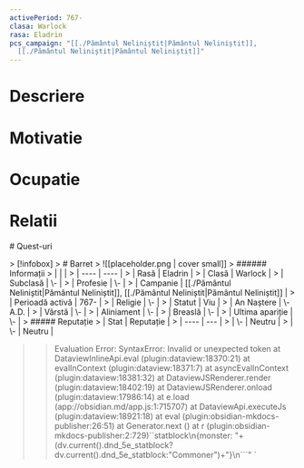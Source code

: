```yaml
---
activePeriod: 767-
clasa: Warlock
rasa: Eladrin
pcs_campaign: "[[./Pământul Neliniștit|Pământul Neliniștit]],
  [[./Pământul Neliniștit|Pământul Neliniștit]]"
---
```

# Descriere
# Motivatie
# Ocupatie
# Relatii
<div><ul class="dataview list-view-ul"></ul></div>
# Quest-uri 
<div><ul class="dataview list-view-ul"></ul></div>
> [!infobox]
> # Barret
> ![[placeholder.png | cover small]]
> ###### Informații
> |  |   |
> | ---- | ---- |
> | Rasă | Eladrin |
> | Clasă | Warlock |
> | Subclasă | \- |
> | Profesie | \- |
> | Campanie |  [[./Pământul Neliniștit|Pământul Neliniștit]], [[./Pământul Neliniștit|Pământul Neliniștit]] |
> | Perioadă activă |  767- |
> | Religie |  \- |
> | Statut | Viu | 
> | An Naștere | \- A.D. |
> | Vârstă | \- |
> | Aliniament | \- |
> | Breaslă | \- |
> | Ultima apariție | \- |
> ##### Reputație
> | Stat |  Reputație |
> | ---- |  --- |
> | \- |  Neutru |
> | \- |  Neutru |


>>
>>Evaluation Error: SyntaxError: Invalid or unexpected token
    at DataviewInlineApi.eval (plugin:dataview:18370:21)
    at evalInContext (plugin:dataview:18371:7)
    at asyncEvalInContext (plugin:dataview:18381:32)
    at DataviewJSRenderer.render (plugin:dataview:18402:19)
    at DataviewJSRenderer.onload (plugin:dataview:17986:14)
    at e.load (app://obsidian.md/app.js:1:715707)
    at DataviewApi.executeJs (plugin:dataview:18921:18)
    at eval (plugin:obsidian-mkdocs-publisher:26:51)
    at Generator.next (<anonymous>)
    at r (plugin:obsidian-mkdocs-publisher:2:729)``statblock\n{monster: "+(dv.current().dnd_5e_statblock?dv.current().dnd_5e_statblock:"Commoner")+"}\n```" `

